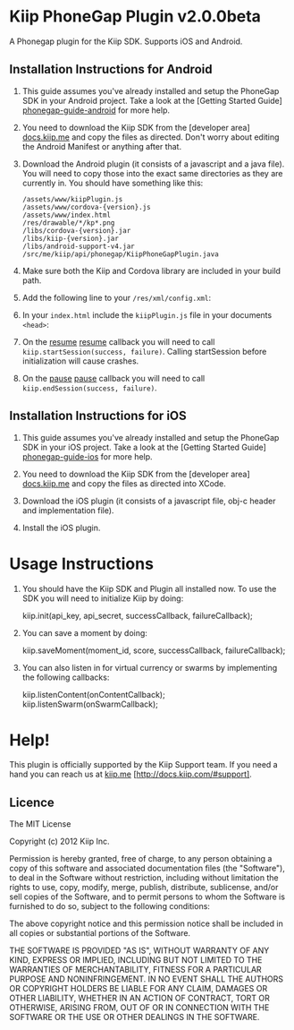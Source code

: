 Kiip PhoneGap Plugin v2.0.0beta
===============================

A Phonegap plugin for the Kiip SDK. Supports iOS and Android.

Installation Instructions for Android
------------------------------

1. This guide assumes you've already installed and setup the PhoneGap SDK in your Android project. Take a look at the [Getting Started Guide] [phonegap-guide-android] for more help.

2. You need to download the Kiip SDK from the [developer area] [docs.kiip.me]  and copy the files as directed. Don't worry about editing the Android Manifest or anything after that.

3. Download the Android plugin (it consists of a javascript and a java file). You will need to copy those into the exact same directories as they are currently in. You should have something like this:

    ```
    /assets/www/kiipPlugin.js
    /assets/www/cordova-{version}.js
    /assets/www/index.html
    /res/drawable/*/kp*.png
    /libs/cordova-{version}.jar
    /libs/kiip-{version}.jar
    /libs/android-support-v4.jar
    /src/me/kiip/api/phonegap/KiipPhoneGapPlugin.java
    ```

4. Make sure both the Kiip and Cordova library are included in your build path.

5. Add the following line to your `/res/xml/config.xml`:

   <plugin name="KiipPlugin" value="me.kiip.api.phonegap.KiipPhoneGapPlugin" />

6. In your `index.html` include the `kiipPlugin.js` file in your documents `<head>`:

    <script type="text/javascript" charset="utf-8" src="kiipPlugin.js"></script>

7. On the [resume] [resume] callback you will need to call `kiip.startSession(success, failure)`. Calling startSession before initialization will cause crashes.

8. On the [pause] [pause] callback you will need to call `kiip.endSession(success, failure)`.

Installation Instructions for iOS
----------------------------------

1. This guide assumes you've already installed and setup the PhoneGap SDK in your iOS project. Take a look at the [Getting Started Guide] [phonegap-guide-ios] for more help.

2. You need to download the Kiip SDK from the [developer area] [docs.kiip.me] and copy the files as directed into XCode.

3. Download the iOS plugin (it consists of a javascript file, obj-c header and implementation file).

4. Install the iOS plugin.

Usage Instructions
===================

1. You should have the Kiip SDK and Plugin all installed now. To use the SDK you will need to initialize Kiip by doing:

    kiip.init(api_key, api_secret, successCallback, failureCallback);

2. You can save a moment by doing:

    kiip.saveMoment(moment_id, score, successCallback, failureCallback);

3. You can also listen in for virtual currency or swarms by implementing the following callbacks:

    kiip.listenContent(onContentCallback);
    kiip.listenSwarm(onSwarmCallback);


Help!
========

This plugin is officially supported by the Kiip Support team. If you need a hand you can reach us at [kiip.me] [http://docs.kiip.com/#support].


[phonegap-guide-android]: http://docs.phonegap.com/en/2.2.0/guide_getting-started_android_index.md.html#Getting%20Started%20with%20Android
[phonegap-guide-ios]: http://docs.phonegap.com/en/2.2.0/guide_getting-started_ios_index.md.html#Getting%20Started%20with%20iOS
[docs.kiip.me]: https://docs.kiip.me/
[resume]: http://docs.phonegap.com/en/2.2.0/cordova_events_events.md.html#resume
[pause]: http://docs.phonegap.com/en/2.2.0/cordova_events_events.md.html#pause
[kiip.me]: http://docs.kiip.com/#support

Licence
------------------------------

The MIT License

Copyright (c) 2012 Kiip Inc.

Permission is hereby granted, free of charge, to any person obtaining a copy of this software and associated documentation files (the "Software"), to deal in the Software without restriction, including without limitation the rights to use, copy, modify, merge, publish, distribute, sublicense, and/or sell copies of the Software, and to permit persons to whom the Software is furnished to do so, subject to the following conditions:

The above copyright notice and this permission notice shall be included in all copies or substantial portions of the Software.

THE SOFTWARE IS PROVIDED "AS IS", WITHOUT WARRANTY OF ANY KIND, EXPRESS OR IMPLIED, INCLUDING BUT NOT LIMITED TO THE WARRANTIES OF MERCHANTABILITY, FITNESS FOR A PARTICULAR PURPOSE AND NONINFRINGEMENT. IN NO EVENT SHALL THE AUTHORS OR COPYRIGHT HOLDERS BE LIABLE FOR ANY CLAIM, DAMAGES OR OTHER LIABILITY, WHETHER IN AN ACTION OF CONTRACT, TORT OR OTHERWISE, ARISING FROM, OUT OF OR IN CONNECTION WITH THE SOFTWARE OR THE USE OR OTHER DEALINGS IN THE SOFTWARE.
